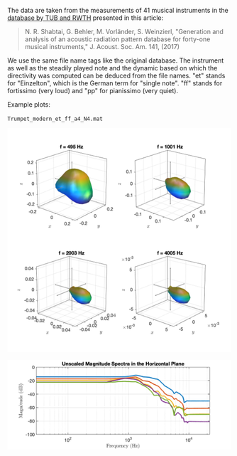 The data are taken from the measurements of 41 musical instruments in the [database by TUB and RWTH](http://dx.doi.org/10.14279/depositonce-5861.2) presented in this article:

> N. R. Shabtai, G. Behler, M. Vorländer, S. Weinzierl, "Generation and analysis of an acoustic radiation pattern database for forty-one musical instruments," J. Acoust. Soc. Am. 141, (2017)

We use the same file name tags like the original database. The instrument as well as the steadily played note and the dynamic based on which the directivity was computed can be deduced from the file names. "et" stands for "Einzelton", which is the German term for "single note". "ff" stands for fortissimo (very loud) and "pp" for pianissimo (very quiet).




Example plots:

`Trumpet_modern_et_ff_a4_N4.mat`

![Trumpet_modern_et_ff_a4_N4](Trumpet_modern_et_ff_a4_N4.png "Trumpet_modern_et_ff_a4_N4")

![Trumpet_modern_et_ff_a4_N4_spec](Trumpet_modern_et_ff_a4_N4_spec.png "Trumpet_modern_et_ff_a4_N4_spec")

